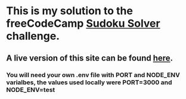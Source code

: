 # This is my solution to the freeCodeCamp [Sudoku Solver](https://www.freecodecamp.org/learn/quality-assurance/quality-assurance-projects/sudoku-solver) challenge.
## A live version of this site can be found [here](https://freecodecamp-sudoku-solver.phr0nesis.repl.co/).
### You will need your own .env file with PORT and NODE_ENV varialbes, the values used locally were PORT=3000 and NODE_ENV=test
